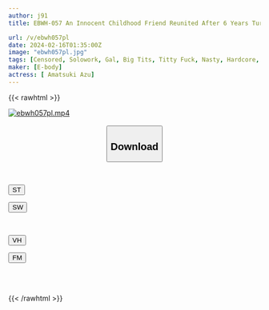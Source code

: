 ```yaml
---
author: j91
title: EBWH-057 An Innocent Childhood Friend Reunited After 6 Years Turns Into A Bitch! ? Azu Amazuki Couldn't Stand The Defenseless Big Butt And Fucked Her For 3 Days And 3 Nights Without Telling Her Family.

url: /v/ebwh057pl
date: 2024-02-16T01:35:00Z
image: "ebwh057pl.jpg"
tags: [Censored, Solowork, Gal, Big Tits, Titty Fuck, Nasty, Hardcore, Huge Butt	]
maker: [E-body]
actress: [ Amatsuki Azu]
---
```



{{< rawhtml >}}

<div class="video" data-videoid="gvj0Db1vbpUgA1">
    <a href="javascript:;">
        <img src="/v/ebwh057pl/ebwh057pl.jpg" width="WIDTH" height="HEIGHT" alt="ebwh057pl.mp4" loading="lazy">
    </a>
</div>

<script type="text/javascript" src="https://j91.asia/asset/on-demand-st.js"></script>

<br>
  <link rel="stylesheet" href="https://j91.asia/asset/bs5.css">
  
  <center>
  <button class="btn btn-primary" type="button" data-bs-toggle="collapse" data-bs-target=".multi-collapse" aria-expanded="false" aria-controls="multiCollapseExample1 multiCollapseExample2"><h2>Download</h2></button></center>
</p>
<div class="row">
  <div class="col">
    <div class="collapse multi-collapse" id="multiCollapseExample1">
      <div class="card card-body">
	      	      <br>
<div class="buttons">  
<p><a href="https://streamtape.to/v/gvj0Db1vbpUgA1" target="_blank"><button class="btn-hover color-3"><i class="fa fa-download"></i> ST</button></a></p>
<p><a href="https://cdnwish.com/o682fhtp6kx3" target="_blank"><button class="btn-hover color-2"><i class="fa fa-download"></i> SW</button></a></p></div>
    </div>
  </div>
</div>
  <div class="col">
    <div class="collapse multi-collapse" id="multiCollapseExample2">
      <div class="card card-body">
	      <br>
<div class="buttons">
<p><a href="javascript:;" target="_blank"><button class="btn-hover color-9"><i class="fa fa-download"></i> VH</button></a></p>
<p><a href="javascript:;"><button class="btn-hover color-8"><i class="fa fa-download"></i> FM</button></a></p></div>
<br><br>
      </div>
    </div>
  </div>
</div>

{{< /rawhtml >}}